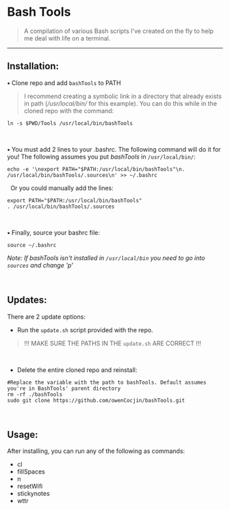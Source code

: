 # Bash Tools

> A compilation of various Bash scripts I've created on the fly to help me deal with life on a terminal.

***

## Installation:

**&bull;** Clone repo and add `bashTools` to PATH
> I recommend creating a symbolic link in a directory that already exists in path (*/usr/local/bin/* for this example). You can do this while in the cloned repo with the command:
```
ln -s $PWD/Tools /usr/local/bin/bashTools
```

<br/>

**&bull;** You must add 2 lines to your .bashrc. The following command will do it for you! The following assumes you put *bashTools* in `/usr/local/bin/`:
```
echo -e '\nexport PATH="$PATH:/usr/local/bin/bashTools"\n. /usr/local/bin/bashTools/.sources\n' >> ~/.bashrc
```

&nbsp;&nbsp;Or you could manually add the lines:
```
export PATH="$PATH:/usr/local/bin/bashTools"
. /usr/local/bin/bashTools/.sources
```

<br/>

**&bull;** Finally, source your bashrc file:
```
source ~/.bashrc
```

*Note: If bashTools isn't installed in `/usr/local/bin` you need to go into `sources` and change 'p'*

<br/>

## Updates:

There are 2 update options:

- Run the `update.sh` script provided with the repo.
> !!! MAKE SURE THE PATHS IN THE `update.sh` ARE CORRECT !!!

<br/>

- Delete the entire cloned repo and reinstall:
```
#Replace the variable with the path to bashTools. Default assumes you're in BashTools' parent directory
rm -rf ./bashTools
sudo git clone https://github.com/owenCocjin/bashTools.git
```

<br/>

## Usage:

After installing, you can run any of the following as commands:
* cl
* fillSpaces
* n
* resetWifi
* stickynotes
* wttr
